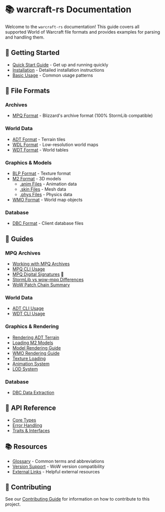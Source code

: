 # 📚 warcraft-rs Documentation

Welcome to the `warcraft-rs` documentation! This guide covers all supported
World of Warcraft file formats and provides examples for parsing and handling
them.

## 🚀 Getting Started

- [Quick Start Guide](getting-started/quick-start.md) - Get up and running quickly
- [Installation](getting-started/installation.md) - Detailed installation instructions
- [Basic Usage](getting-started/basic-usage.md) - Common usage patterns

## 📁 File Formats

### Archives

- [MPQ Format](formats/archives/mpq.md) - Blizzard's archive format (100% StormLib compatible)

### World Data

- [ADT Format](formats/world-data/adt.md) - Terrain tiles
- [WDL Format](formats/world-data/wdl.md) - Low-resolution world maps
- [WDT Format](formats/world-data/wdt.md) - World tables

### Graphics & Models

- [BLP Format](formats/graphics/blp.md) - Texture format
- [M2 Format](formats/graphics/m2.md) - 3D models
  - [.anim Files](formats/graphics/m2-anim.md) - Animation data
  - [.skin Files](formats/graphics/m2-skin.md) - Mesh data
  - [.phys Files](formats/graphics/m2-phys.md) - Physics data
- [WMO Format](formats/graphics/wmo.md) - World map objects

### Database

- [DBC Format](formats/database/dbc.md) - Client database files

## 📖 Guides

### MPQ Archives

- [Working with MPQ Archives](guides/mpq-archives.md)
- [MPQ CLI Usage](guides/mpq-cli-usage.md)
- [MPQ Digital Signatures](guides/mpq-signatures.md) 🔐
- [StormLib vs wow-mpq Differences](guides/stormlib-differences.md)
- [WoW Patch Chain Summary](guides/wow-patch-chain-summary.md)

### World Data

- [ADT CLI Usage](guides/adt-cli-usage.md)
- [WDT CLI Usage](guides/wdt-cli-usage.md)

### Graphics & Rendering

- [Rendering ADT Terrain](guides/adt-rendering.md)
- [Loading M2 Models](guides/m2-models.md)
- [Model Rendering Guide](guides/model-rendering.md)
- [WMO Rendering Guide](guides/wmo-rendering.md)
- [Texture Loading](guides/texture-loading.md)
- [Animation System](guides/animation-system.md)
- [LOD System](guides/lod-system.md)

### Database

- [DBC Data Extraction](guides/dbc-extraction.md)

## 🔧 API Reference

- [Core Types](api/core-types.md)
- [Error Handling](api/error-handling.md)
- [Traits & Interfaces](api/traits.md)

## 📚 Resources

- [Glossary](resources/glossary.md) - Common terms and abbreviations
- [Version Support](resources/version-support.md) - WoW version compatibility
- [External Links](resources/links.md) - Helpful external resources

## 🤝 Contributing

See our [Contributing Guide](../CONTRIBUTING.md) for information on how to
contribute to this project.
